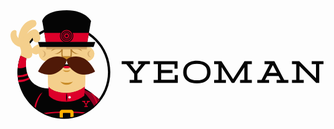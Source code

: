 


<svg version="1.1" id="Camada_1" xmlns="http://www.w3.org/2000/svg" xmlns:xlink="http://www.w3.org/1999/xlink" x="0px" y="0px"
	 width="674.05px" height="235.019px" viewBox="0 0 674.05 235.019" enable-background="new 0 0 674.05 235.019"
	 xml:space="preserve">
<g>
	<g>
		<defs>
			<path id="SVGID_1_" d="M387.441-281.275v-0.256l5.641-28.21c0,0-12.537-28.837-54.537-25.389
				c-42.002,3.448-47.33,13.165-54.226,24.762l4.074,18.493l-7.836,5.015c0,0-2.821-8.463-7.209-8.776c0,0,6.582-9.403,1.881-15.985
				c-4.702-6.583-29.777-5.956-39.494,27.269c0,0-1.253-10.03-5.328-10.03s-19.12,5.329-15.045,21
				c4.074,15.672,18.18,20.374,22.881,22.254c0,0,2.193,2.821,1.254,6.582c-0.494,1.975-11.868,37.133-2.368,69.633
				c7.095,24.27,29.774,45.357,29.774,45.357c17.322,16.523,40.693,26.658,66.413,26.658c53.395,0,96.688-43.67,96.688-97.545
				C430.003-234.078,413.121-263.74,387.441-281.275z"/>
		</defs>
		<clipPath id="SVGID_2_">
			<use xlink:href="#SVGID_1_"  overflow="visible"/>
		</clipPath>
		<g clip-path="url(#SVGID_2_)">
			<ellipse fill="#D1D1D1" cx="339.029" cy="33.125" rx="89.265" ry="7.443"/>
			<g>
				<g>
					<path fill="#050505" d="M258.488-76.548l76.568,98.746c0,0,2.994,1.07,4.277-0.428v-98.318H258.488z"/>
					<path fill="#050505" d="M335.056,22.198L319.658,32.25v2.139h19.891l-0.215-12.619
						C339.333,21.77,337.197,19.418,335.056,22.198z"/>
				</g>
				<g>
					<path fill="#050505" d="M419.57-76.548L343,22.198c0,0-2.992,1.07-4.277-0.428v-98.318H419.57z"/>
					<path fill="#050505" d="M343,22.198l15.4,10.053v2.139h-19.891l0.213-12.619C338.722,21.77,340.861,19.418,343,22.198z"/>
				</g>
				<path fill="#191919" d="M339.027,21.465c0.447-5.318,0.717-12.174,0.717-19.658s-0.27-14.338-0.717-19.66
					c-0.445,5.322-0.713,12.176-0.713,19.66S338.582,16.147,339.027,21.465z"/>
			</g>
		</g>
	</g>
</g>
<g>
	<g>
		<polygon fill="#050505" points="277.458,118.176 284.106,118.176 272.419,132.646 260.635,118.176 267.326,118.176
			267.326,111.635 242.15,111.635 242.15,118.176 252.127,118.176 268.931,138.839 268.931,151.751 259.169,151.751
			259.169,158.312 285.65,158.312 285.65,151.751 275.881,151.751 275.881,138.839 292.691,118.176 302.636,118.176
			302.636,111.635 277.458,111.635 		"/>
		<polygon fill="#050505" points="355.654,151.623 326.659,151.623 326.659,137.069 350.931,137.069 350.931,130.402
			326.659,130.402 326.659,118.333 355.208,118.333 355.208,127.689 361.744,127.689 361.744,111.635 310.583,111.635
			310.583,118.176 319.714,118.176 319.714,151.751 310.583,151.751 310.583,158.312 362.222,158.312 362.222,141.599
			355.654,141.599 		"/>
		<path fill="#050505" d="M424.984,134.974c0,5.776-1.736,10.035-5.316,13.012c-3.605,2.999-9.164,4.52-16.514,4.52
			c-7.371,0-12.963-1.523-16.617-4.522c-3.615-2.974-5.367-7.232-5.367-13.009c0-5.715,1.758-9.954,5.375-12.96
			c3.652-3.034,9.24-4.57,16.609-4.57c7.355,0,12.91,1.521,16.512,4.515C423.248,124.943,424.984,129.202,424.984,134.974
			 M423.734,116.56c-2.627-1.966-5.758-3.435-9.291-4.367c-3.484-0.916-7.287-1.382-11.289-1.382c-2.664,0-5.264,0.199-7.717,0.604
			c-2.473,0.411-4.814,1.048-6.973,1.895c-2.193,0.873-4.195,1.966-5.953,3.256c-1.803,1.309-3.371,2.899-4.656,4.721
			c-1.275,1.817-2.273,3.883-2.967,6.141c-0.699,2.26-1.053,4.796-1.053,7.547c0,4.134,0.768,7.777,2.285,10.829
			c1.518,3.044,3.646,5.595,6.33,7.589c2.625,1.958,5.771,3.427,9.352,4.36c3.498,0.923,7.32,1.389,11.352,1.389
			c4.012,0,7.811-0.466,11.289-1.389c3.555-0.934,6.682-2.404,9.291-4.36c2.658-1.994,4.777-4.545,6.291-7.592
			c1.52-3.041,2.287-6.688,2.287-10.826c0-4.143-0.768-7.783-2.287-10.827C428.511,121.108,426.392,118.554,423.734,116.56"/>
		<polygon fill="#050505" points="480.55,149.977 455.699,111.637 440.042,111.637 440.042,118.173 449.173,118.173
			449.173,151.751 440.042,151.751 440.042,158.312 465.218,158.312 465.218,151.751 456.119,151.751 456.119,124.545
			477.833,158.312 482.992,158.312 504.675,124.695 504.675,151.751 495.548,151.751 495.548,158.312 520.724,158.312
			520.724,151.751 511.591,151.751 511.591,118.173 520.724,118.173 520.724,111.637 505,111.637 		"/>
		<path fill="#050505" d="M556.917,136.892l8.738-16.718l8.771,16.718H556.917z M568.912,111.637h-21.027v6.539h11.09
			l-17.535,33.575h-8.98v6.563h25.18v-6.563h-8.547l4.328-8.291h24.498l4.264,8.291h-8.498v6.563h25.209v-6.563h-8.984
			L568.912,111.637z"/>
		<polygon fill="#050505" points="648.876,111.637 648.876,118.176 658.007,118.176 658.007,148.1 622.197,111.637 606.599,111.637
			606.599,118.176 615.73,118.176 615.73,151.751 606.599,151.751 606.599,158.315 631.781,158.315 631.781,151.751
			622.679,151.751 622.679,121.966 658.488,158.315 664.957,158.315 664.957,118.176 674.05,118.176 674.05,111.637 		"/>
	</g>
	<g>
		<path fill="#020202" d="M118.648,235.019c-54.691,0-99.186-44.88-99.186-100.045c0-55.163,44.494-100.041,99.186-100.041
			s99.186,44.878,99.186,100.041C217.833,190.139,173.339,235.019,118.648,235.019z M118.648,39.933
			c-51.934,0-94.186,42.635-94.186,95.041c0,52.408,42.252,95.045,94.186,95.045c51.935,0,94.186-42.637,94.186-95.045
			C212.833,82.568,170.583,39.933,118.648,39.933z"/>
		<g>
			<defs>
				<path id="SVGID_3_" d="M172.771,54.14v-0.256l5.643-28.209c0,0-12.537-28.838-54.539-25.389
					c-42,3.447-47.328,13.164-54.225,24.762l4.074,18.492l-7.836,5.016c0,0-2.82-8.463-7.209-8.776c0,0,6.582-9.403,1.881-15.985
					s-29.777-5.956-39.494,27.27c0,0-1.252-10.03-5.328-10.03c-4.074,0-19.119,5.329-15.045,21.001s18.18,20.373,22.881,22.254
					c0,0,2.193,2.82,1.254,6.582c-0.494,1.975-11.867,37.133-2.367,69.633c7.094,24.27,29.773,45.357,29.773,45.357
					c17.322,16.523,40.693,26.658,66.414,26.658c53.395,0,96.686-43.67,96.686-97.545C215.333,101.338,198.453,71.676,172.771,54.14
					z"/>
			</defs>
			<clipPath id="SVGID_4_">
				<use xlink:href="#SVGID_3_"  overflow="visible"/>
			</clipPath>
			<g clip-path="url(#SVGID_4_)">
				<path fill="#050505" d="M152.747,170.529c0,0,70.272,11.314,78.014,109.576c0,0-13.103,8.338-26.799,8.934
					C203.961,289.039,205.153,213.408,152.747,170.529z"/>
				<g>
					<path fill="#DD002A" d="M193.838,231.99c0.55,1.59,1.067,3.17,1.56,4.734c4.617-0.469,14.965-1.93,24.133-6.082
						c-0.641-1.537-1.301-3.027-1.977-4.486C214.183,227.708,206.709,230.468,193.838,231.99z"/>
				</g>
				<g>
					<g>
						<circle fill="#F4CF8C" cx="80.256" cy="96.111" r="15.072"/>
						<circle fill="#F4CF8C" cx="80.256" cy="96.111" r="15.072"/>
						<path fill="#F4CF8C" d="M65.184,96.111c0,0.463,0.024,0.92,0.065,1.372c1.074-0.456,2.219-1.05,3.439-1.831
							c7.142-4.562,7.354-10.004,5.758-13.451C69.007,84.474,65.184,89.845,65.184,96.111z"/>
						<circle fill="#F4CF8C" cx="72.47" cy="96.111" r="7.286"/>
						<g>
							<path fill="#D8AF6F" d="M72.47,88.826c-0.297,0-0.586,0.021-0.872,0.057c2.84,0.432,5.042,3.5,5.042,7.229
								s-2.202,6.797-5.042,7.229c0.286,0.034,0.575,0.057,0.872,0.057c4.022,0,7.285-3.262,7.285-7.285S76.493,88.826,72.47,88.826
								z"/>
							<path fill="#F4CF8C" d="M71.598,88.882c-0.226-0.035-0.453-0.057-0.686-0.057c-3.164,0-5.729,3.262-5.729,7.285
								C65.184,92.382,67.986,89.314,71.598,88.882z"/>
							<path fill="#F4CF8C" d="M65.184,96.111c0,4.023,2.564,7.285,5.729,7.285c0.232,0,0.46-0.022,0.686-0.057
								C67.986,102.908,65.184,99.839,65.184,96.111z"/>
						</g>
					</g>
					<g>
						<circle fill="#F4CF8C" cx="168.463" cy="96.111" r="15.073"/>
						<circle fill="#F4CF8C" cx="168.463" cy="96.111" r="15.073"/>
						<circle fill="#F4CF8C" cx="176.25" cy="96.111" r="7.286"/>
						<g>
							<path fill="#D8AF6F" d="M172.08,96.111c0-3.729,2.201-6.797,5.041-7.229c-0.285-0.035-0.576-0.057-0.871-0.057
								c-4.025,0-7.285,3.262-7.285,7.285s3.26,7.285,7.285,7.285c0.295,0,0.586-0.022,0.871-0.057
								C174.281,102.908,172.08,99.839,172.08,96.111z"/>
							<path fill="#F4CF8C" d="M183.537,96.111c0-4.023-2.566-7.285-5.729-7.285c-0.234,0-0.462,0.021-0.688,0.057
								C180.734,89.314,183.537,92.382,183.537,96.111z"/>
							<path fill="#F4CF8C" d="M177.121,103.339c0.226,0.034,0.453,0.057,0.688,0.057c3.162,0,5.729-3.262,5.729-7.285
								C183.537,99.839,180.734,102.908,177.121,103.339z"/>
						</g>
					</g>
				</g>
				<g>
					<path fill="#F4CF8C" d="M38.152,105.74c0,0,14.375,1.876,12.5-12.499c0,0,5,7.812,16.25,0.624
						c11.25-7.187,5.312-16.562,2.188-16.873c-3.125-0.313-7.5-3.752-18.438,7.499l-6.25-14.374l7.188-9.376
						c0,0,0.987,13.542,11.432,9.739c10.443-3.801,2.631-26.927-6.744-26.927S39.402,53.24,39.402,53.24s3.125-8.748,16.875-15.936
						c0,0,5.312-3.125,2.188-10.938s-32.812-2.188-37.5,35.937c0,0-5.312-5-4.062-12.812S1.589,43.866,4.714,60.741
						C7.839,77.617,24.09,81.052,24.09,81.052s5.517,8.927,1.562,19.062C25.652,100.115,31.902,107.928,38.152,105.74z"/>
					<g>
						<path fill="#F4CF8C" d="M66.902,93.865c11.25-7.187,5.312-16.562,2.188-16.873c-1.921-0.193-4.318-1.562-8.418,0.023
							l3.683,7.585c0,0-0.757,10.849-12.866,8.073c0,0-0.128,0.427-0.444,1.076C52.416,95.359,57.454,99.902,66.902,93.865z"/>
						<path fill="#F4CF8C" d="M50.757,94.298c-1.873,3.359-8.365,9.812-23.969,1.768c-0.297,1.406-0.578,2.656-1.137,4.049
							c0,0,6.25,7.813,12.5,5.625C38.152,105.74,51.798,107.514,50.757,94.298z"/>
					</g>
					<path fill="#F4CF8C" d="M51.589,60.741c0,0,0.987,13.542,11.432,9.739c4.27-1.555,5.487-6.34,4.794-11.455
						c-2.606,2.697-10.653,9.541-13.805-4.954L39.628,70.723l-11.354,6.56l14.129-3.532l8.248,10.74l-6.25-14.374L51.589,60.741z"/>
					<path fill="#F4CF8C" d="M41.754,49.178c2.327-3.201,6.708-7.79,14.522-11.874c0,0,5.312-3.125,2.188-10.938
						c-0.054-0.135-0.117-0.264-0.186-0.389c-0.742,2.363-2.189,5.18-5.025,7.152c-5.803,4.037-26.492,18.417-19.932,40.115
						C33.322,73.246,30.667,59.82,41.754,49.178z"/>
					<path fill="#F4CF8C" d="M20.668,61.997c-1.098-1.19-4.837-5.815-3.767-12.506c0.494-3.086-1.795-4.604-4.549-4.28
						c-0.49,8.401,0.668,25.426,17.184,30.306C29.537,75.516,23.281,72.543,20.668,61.997z"/>
				</g>
				<path fill="#050505" d="M25.652,100.115l12.5,5.625c0,0-11.25,61.875,47.5,64.375c0,0,0.414,39.797-35.836,39.174
					C49.816,209.289,1.906,171.232,25.652,100.115z"/>
				<path fill="#DD002A" d="M40.626,139.4c-0.191-0.566-0.371-1.135-0.543-1.703c-0.003-0.01-0.007-0.021-0.01-0.033
					c-2.777,1.439-10.247,4.67-20.959,4.564c0.049,1.381,0.13,2.736,0.232,4.076c5.38,0.016,14.254-0.711,21.997-4.887
					c-0.005-0.014-0.011-0.029-0.016-0.043c-0.223-0.584-0.431-1.17-0.63-1.758C40.673,139.544,40.65,139.472,40.626,139.4z"/>
				<path fill="#DD002A" d="M44.587,148.265c-0.295-0.514-0.579-1.031-0.853-1.553c-0.001-0.002-0.003-0.004-0.004-0.006
					c-3.2,1.516-12.116,5.143-23.808,5.152c0.204,1.537,0.443,3.045,0.712,4.523c6.36,0.006,15.767-1.123,24.961-6.447
					c-0.009-0.014-0.017-0.029-0.026-0.043c-0.322-0.506-0.63-1.018-0.928-1.533C44.624,148.328,44.606,148.296,44.587,148.265z"/>
				<path fill="#DD002A" d="M25.652,100.115c-3.394,9.298-4.824,17.829-5.949,25.83c5.943,1.146,11.942,1.254,17.811-2.539
					c-0.748-10.02,0.639-17.666,0.639-17.666L25.652,100.115z"/>
				<path fill="#050505" d="M159.607,168.544H124.36H89.113c-75.036,32.951-57.567,157.219-57.567,157.219h93.299v-56.826
					l5.161,56.826h87.168C217.173,325.763,234.643,201.496,159.607,168.544z"/>
				<path fill="#930023" d="M222.833,284.201c-1.055-26.695-6.416-61.053-24.402-86.768c-21.543-23.008-45.685-26.904-45.685-26.904
					c52.406,42.879,51.215,118.51,51.215,118.51C210.967,288.734,217.812,286.404,222.833,284.201z"/>
				<path fill="#DD002A" d="M34.581,245.972c-0.243,1.143-0.476,2.287-0.696,3.428c20.736-7.637,53.545-12.57,90.476-12.57
					c36.932,0,69.739,4.934,90.476,12.57c-0.221-1.141-0.453-2.285-0.697-3.428c-20.77-7.494-53.258-12.318-89.778-12.318
					S55.351,238.478,34.581,245.972z"/>
				<path fill="#DD002A" d="M38.689,230.279c-0.324,1.027-0.638,2.059-0.94,3.088c20.826-6.865,51.896-11.225,86.611-11.225
					s65.784,4.359,86.61,11.225c-0.301-1.029-0.615-2.061-0.939-3.088c-20.816-6.689-51.479-10.918-85.671-10.918
					C90.166,219.361,59.505,223.589,38.689,230.279z"/>
				<path fill="#DD002A" d="M67.855,182.185c-16.068,20.713-14.336,45.91-14.336,45.91l4.368-1.984
					c-1.374-21.98,8.659-39.393,14.97-48.037C71.124,179.388,69.457,180.759,67.855,182.185z"/>
				<path fill="#DD002A" d="M175.863,178.074c6.311,8.645,16.344,26.057,14.971,48.037l4.366,1.984c0,0,1.733-25.197-14.335-45.908
					C179.264,180.759,177.597,179.388,175.863,178.074z"/>
				<path fill="#F4CF8C" d="M163.347,165.955c0,0-14.984,13.652-39.624,13.652c-29.302,0-38.351-13.652-38.351-13.652L80.185,70.48
					h88.35L163.347,165.955z"/>
				<path fill="#F4CF8C" d="M163.347,165.955c0,0-14.984,13.652-39.624,13.652c-29.302,0-38.351-13.652-38.351-13.652L80.185,70.48
					h88.35L163.347,165.955z"/>
				<path fill="#F4CF8C" d="M163.347,165.955c0,0-14.984,13.652-39.624,13.652c-29.302,0-38.351-13.652-38.351-13.652L80.185,70.48
					h88.35L163.347,165.955z"/>
				<path fill="#B27D30" d="M135.577,86.757l2.183-2.777c0,0,7.94-0.398,20.149,6.152c0,0-8.835-10.918-22.136-7.246l0.398-2.382
					l-3.771,6.154c0,0,1.389,8.237-0.099,14.193h-15.882c-1.49-5.956-0.1-14.193-0.1-14.193l-3.771-6.154l0.396,2.382
					c-13.299-3.672-22.133,7.246-22.133,7.246c12.208-6.551,20.148-6.152,20.148-6.152l2.184,2.777
					c-4.269,8.536-14.293,9.23-14.293,9.23c10.521,1.093,14.393-5.458,14.393-5.458c-0.596,5.161,0.496,11.956,0.496,11.956
					l10.57,7.448l0.05-0.05l0.05,0.05l10.57-7.448c0,0,1.092-6.795,0.496-11.956c0,0,3.871,6.551,14.393,5.458
					C149.869,95.988,139.843,95.293,135.577,86.757z"/>
				<ellipse fill="#050505" cx="124.36" cy="117.675" rx="14.491" ry="8.686"/>
				<path fill="#DD002A" d="M124.36,126.796c3.279,0,6.303-1.088,8.731-2.189c-1.701-1.84-4.974-3.088-8.731-3.088
					c-3.759,0-7.03,1.248-8.731,3.088C118.056,125.708,121.081,126.796,124.36,126.796z"/>
				<path fill="#FFFFFF" d="M124.36,108.991c-8.003,0-14.491,3.889-14.491,8.685c0,0.251,0.021,0.498,0.057,0.745h28.869
					c0.035-0.247,0.057-0.494,0.057-0.745C138.851,112.879,132.363,108.991,124.36,108.991z"/>
				<path fill="#C98C28" d="M124.36,132.017c-2.94,0-5.676-0.525-7.96-1.428c1.83,2.373,4.711,3.91,7.96,3.91s6.129-1.537,7.96-3.91
					C130.037,131.492,127.3,132.017,124.36,132.017z"/>
				<path fill="#C98C28" d="M124.36,157.851c-5.024,0-9.696-0.9-13.599-2.443c3.13,4.055,8.049,6.678,13.599,6.678
					s10.468-2.623,13.598-6.678C134.054,156.951,129.382,157.851,124.36,157.851z"/>
				<polygon fill="#CEA063" points="81.037,86.16 167.682,86.16 168.535,70.48 80.185,70.48 				"/>
				<path fill="#050505" d="M168.728,70.48l7.752-44.809c0,0-11.689-22.943-51.863-22.943c-48.834,0-52.377,22.943-52.377,22.943
					l7.751,44.809H168.728z"/>
				<polygon fill="#DD002A" points="76.667,51.263 79.991,70.48 168.73,70.48 172.053,51.263 				"/>
				<polygon fill="#050505" points="182.126,81.199 66.593,81.199 63.021,70.48 185.699,70.48 				"/>
				<g>
					<circle fill="#050505" cx="124.36" cy="57.406" r="14.286"/>
					<path fill="#DD002A" d="M124.36,69.944c-6.915,0-12.54-5.624-12.54-12.534c0-6.916,5.625-12.541,12.54-12.541
						s12.54,5.625,12.54,12.541C136.9,64.32,131.275,69.944,124.36,69.944z M124.36,46.507c-6.011,0-10.901,4.891-10.901,10.902
						c0,6.008,4.891,10.895,10.901,10.895s10.901-4.887,10.901-10.895C135.261,51.398,130.371,46.507,124.36,46.507z"/>
					<path fill="#DD002A" d="M124.36,66.457c-4.991,0-9.053-4.059-9.053-9.049c0-4.991,4.062-9.053,9.053-9.053
						s9.053,4.062,9.053,9.053C133.413,62.398,129.351,66.457,124.36,66.457z M124.36,49.539c-4.339,0-7.87,3.53-7.87,7.869
						c0,4.337,3.531,7.865,7.87,7.865s7.869-3.528,7.869-7.865C132.229,53.069,128.699,49.539,124.36,49.539z"/>
					<polygon fill="#DD002A" points="126.625,54.232 130.743,51.259 127.619,55.263 132.532,53.978 128.171,56.583 133.217,57.161
						128.21,58.017 132.708,60.377 127.73,59.365 131.07,63.191 126.796,60.449 128.528,65.223 125.531,61.123 125.421,66.2
						124.109,61.292 122.173,65.99 122.722,60.939 119.22,64.618 121.554,60.109 116.959,62.275 120.769,58.912 115.703,59.272
						120.466,57.513 115.613,56.017 120.691,56.097 116.705,52.95 121.412,54.861 118.831,50.486 122.531,53.966 121.704,48.955
						123.896,53.537 124.937,48.565 125.326,53.628 128.091,49.37 					"/>
					<path fill="#050505" d="M127.065,57.408c0,1.49-1.212,2.703-2.706,2.703c-1.492,0-2.704-1.213-2.704-2.703
						c0-1.496,1.212-2.706,2.704-2.706C125.853,54.702,127.065,55.912,127.065,57.408z"/>
				</g>
				<path fill="#DD002A" d="M123.723,179.607c-29.288,0-38.342-13.639-38.351-13.652l1.053,19.381c0,0,8.804,13.283,37.315,13.283
					c23.973,0,38.552-13.283,38.552-13.283l1.054-19.381C163.33,165.97,148.349,179.607,123.723,179.607z"/>
				<path fill="#050505" d="M124.358,198.369c0.714-2.52,1.146-5.764,1.146-9.305s-0.432-6.785-1.146-9.305
					c-0.712,2.52-1.143,5.764-1.143,9.305S123.646,195.849,124.358,198.369z"/>
				<circle fill="#930023" cx="131.296" cy="189.66" r="2.68"/>
				<circle fill="#FFFFFF" cx="130.7" cy="189.064" r="2.68"/>
				<path fill="#FFB000" d="M133.843,215.753h-18.967c-3.01,0-5.458,2.449-5.458,5.459v13.494c0,3.01,2.448,5.459,5.458,5.459
					h18.967c3.01,0,5.457-2.449,5.457-5.459v-13.494C139.3,218.203,136.853,215.753,133.843,215.753z M132.366,223.328v9.264
					c0,0.553-0.45,1.002-1,1.002h-14.011c-0.553,0-1.001-0.449-1.001-1.002v-9.264c0-0.553,0.448-1.002,1.001-1.002h14.011
					C131.916,222.326,132.366,222.775,132.366,223.328z"/>
				<polygon fill="#C98C28" points="113.824,102.546 124.31,109.934 124.36,109.884 124.41,109.934 134.896,102.546 				"/>
				<g>
					<path fill="#4F1907" d="M124.359,108.296c0,0-8.834-10.521-29.578-5.359c-20.744,5.16-31.363,30.867-31.363,30.867
						s11.314,8.438,28.981,6.154C110.066,137.677,124.458,118.817,124.359,108.296z"/>
					<path fill="#4F1907" d="M124.36,108.296c0,0,8.833-10.521,29.577-5.359c20.744,5.16,31.365,30.867,31.365,30.867
						s-11.314,8.438-28.982,6.154C138.652,137.677,124.261,118.817,124.36,108.296z"/>
				</g>
				<polygon fill="#DD002A" points="167.351,198.519 169.183,198.519 165.962,202.511 162.711,198.519 164.556,198.519
					164.556,196.716 157.615,196.716 157.615,198.519 160.365,198.519 165,204.218 165,207.779 162.307,207.779 162.307,209.587
					169.61,209.587 169.61,207.779 166.916,207.779 166.916,204.218 171.55,198.519 174.292,198.519 174.292,196.716
					167.351,196.716 				"/>
			</g>
		</g>
	</g>
</g>
</svg>
